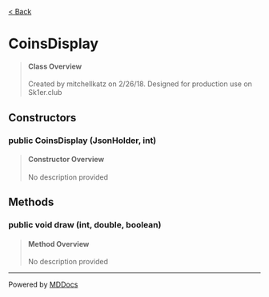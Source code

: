 [< Back](..)
# CoinsDisplay #
>#### Class Overview ####
>Created by mitchellkatz on 2/26/18. Designed for production use on Sk1er.club
## Constructors ##
### public CoinsDisplay (JsonHolder, int) ###
>#### Constructor Overview ####
>No description provided
>
## Methods ##
### public void draw (int, double, boolean) ###
>#### Method Overview ####
>No description provided
>

---
Powered by [MDDocs](https://github.com/VRCube/MDDocs)